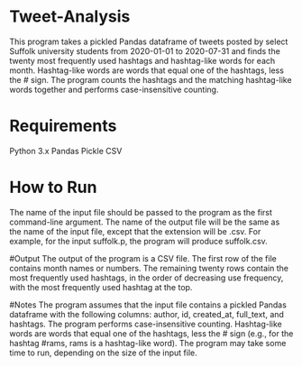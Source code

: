 # Tweet-Analysis

This program takes a pickled Pandas dataframe of tweets posted by select Suffolk university students from 2020-01-01 to 2020-07-31 and finds the twenty most frequently used hashtags and hashtag-like words for each month. Hashtag-like words are words that equal one of the hashtags, less the # sign. The program counts the hashtags and the matching hashtag-like words together and performs case-insensitive counting.

# Requirements
Python 3.x
Pandas
Pickle
CSV

# How to Run
The name of the input file should be passed to the program as the first command-line argument. The name of the output file will be the same as the name of the input file, except that the extension will be .csv. For example, for the input suffolk.p, the program will produce suffolk.csv.

#Output
The output of the program is a CSV file. The first row of the file contains month names or numbers. The remaining twenty rows contain the most frequently used hashtags, in the order of decreasing use frequency, with the most frequently used hashtag at the top.

#Notes
The program assumes that the input file contains a pickled Pandas dataframe with the following columns: author, id, created_at, full_text, and hashtags.
The program performs case-insensitive counting.
Hashtag-like words are words that equal one of the hashtags, less the # sign (e.g., for the hashtag #rams, rams is a hashtag-like word).
The program may take some time to run, depending on the size of the input file.
